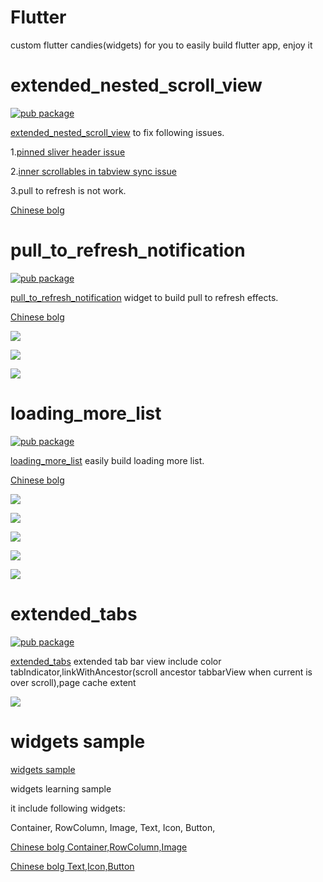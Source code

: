 # Flutter 
custom flutter candies(widgets) for you to easily build flutter app, enjoy it  

# extended_nested_scroll_view

[![pub package](https://img.shields.io/pub/v/extended_nested_scroll_view.svg)](https://pub.dartlang.org/packages/extended_nested_scroll_view)

[extended_nested_scroll_view](https://github.com/zmtzawqlp/Flutter/tree/master/extended_nested_scroll_view) to fix following issues.

1.[pinned sliver header issue](https://github.com/flutter/flutter/issues/22393)

2.[inner scrollables in tabview sync issue](https://github.com/flutter/flutter/issues/21868)

3.pull to refresh is not work.

[Chinese bolg](https://juejin.im/post/5bea43ade51d45544844010a)


# pull_to_refresh_notification

[![pub package](https://img.shields.io/pub/v/pull_to_refresh_notification.svg)](https://pub.dartlang.org/packages/pull_to_refresh_notification)

[pull_to_refresh_notification](https://github.com/zmtzawqlp/Flutter/tree/master/pull_to_refresh_notification) widget to build  pull to refresh effects.

[Chinese bolg](https://juejin.im/post/5bebcc44f265da61682aedb8)

![](https://github.com/zmtzawqlp/Flutter/blob/master/gif/PullToRefreshAppbar.gif)

![](https://github.com/zmtzawqlp/Flutter/blob/master/gif/PullToRefreshHeader.gif)

![](https://github.com/zmtzawqlp/Flutter/blob/master/gif/PullToRefreshImage.gif)

# loading_more_list

[![pub package](https://img.shields.io/pub/v/loading_more_list.svg)](https://pub.dartlang.org/packages/loading_more_list)

[loading_more_list](https://github.com/zmtzawqlp/Flutter/tree/master/loading_more_list) easily build loading more list.

[Chinese bolg](https://juejin.im/post/5bfb9cb7e51d45592b766769)

![](https://github.com/zmtzawqlp/Flutter/blob/master/gif/LoadingMoreListView.gif)

![](https://github.com/zmtzawqlp/Flutter/blob/master/gif/LoadingMoreError.gif)

![](https://github.com/zmtzawqlp/Flutter/blob/master/gif/LoadingMoreMultipleSliver.gif)

![](https://github.com/zmtzawqlp/Flutter/blob/master/gif/LoadingMoreCustomIndicator.gif)

![](https://github.com/zmtzawqlp/Flutter/blob/master/gif/LoadingMoreNestedScrollView.gif)

# extended_tabs
[![pub package](https://img.shields.io/pub/v/extended_tabs.svg)](https://pub.dartlang.org/packages/extended_tabs)

[extended_tabs](https://github.com/zmtzawqlp/Flutter/tree/master/extended_tabs) extended tab bar view include color tabIndicator,linkWithAncestor(scroll ancestor tabbarView when current is over scroll),page cache extent

![](https://github.com/zmtzawqlp/Flutter_Candies/blob/master/gif/ExtendedTabs.gif)

# widgets sample

[widgets sample](https://github.com/zmtzawqlp/Flutter/tree/master/widgets_sample)

widgets learning sample

it include following widgets:

  Container,
  RowColumn,
  Image,
  Text,
  Icon,
  Button,

[Chinese bolg   Container,RowColumn,Image](https://juejin.im/post/5bdfd278e51d45783a42bd3c)

[Chinese bolg   Text,Icon,Button](https://juejin.im/post/5bdfd9ee518825170b10151b)





